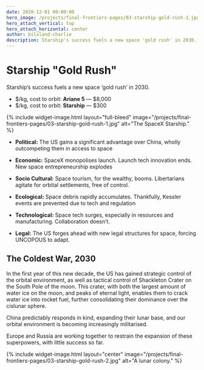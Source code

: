 ```yaml
---
date: 2020-12-01 00:00:00
hero_image: /projects/final-frontiers-pages/03-starship-gold-rush-1.jpg
hero_attach_vertical: top
hero_attach_horizontal: center
author: bilsland-charlie
description: Starship's success fuels a new space 'gold rush' in 2030.
---
```

# Starship "Gold Rush"

Starship’s success fuels a new space ‘gold rush’ in 2030.

- $/kg, cost to orbit: **Ariane 5** — $8,000
- $/kg, cost to orbit: **Starship** — $300

{%
  include widget-image.html
  layout="full-bleed"
  image="/projects/final-frontiers-pages/03-starship-gold-rush-1.jpg"
  alt="The SpaceX Starship."
%}

- **Political:** The US gains a significant advantage over China, wholly outcompeting them in access to space

- **Economic:** SpaceX monopolises launch.  Launch tech innovation ends.  New space entrepreneurship explodes

- **Socio Cultural:** Space tourism, for the wealthy, booms.  Libertarians agitate for orbital settlements, free of control.

- **Ecological:** Space debris rapidly accumulates.  Thankfully, Kessler events are prevented due to tech and regulation

- **Technological:** Space tech surges, especially in resources and manufacturing.  Collaboration doesn’t.

- **Legal:** The US forges ahead with new legal structures for space, forcing UNCOPOUS to adapt.  

## The Coldest War, 2030

In the first year of this new decade, the US has gained strategic control of the orbital environment, as well as tactical control of Shackleton Crater on the South Pole of the moon. This crater, with both the largest amount of water ice on the moon, and peaks of eternal light, enables them to crack water ice into rocket fuel, further consolidating their dominance over the cislunar sphere.

China predictably responds in kind, expanding their lunar base, and our orbital environment is becoming increasingly militarised.  

Europe and Russia are working together to restrain the expansion of these superpowers, with little success so far.

{%
  include widget-image.html
  layout="center"
  image="/projects/final-frontiers-pages/03-starship-gold-rush-2.jpg"
  alt="A lunar colony."
%}
